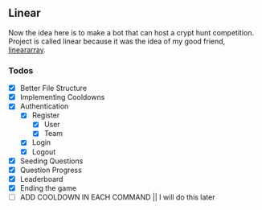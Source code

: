 ## Linear

Now the idea here is to make a bot that can host a crypt hunt competition. Project is called linear because it was the idea of my good friend, [lineararray](https://lineararray.nekoweb.org/).

### Todos

- [x] Better File Structure
- [x] Implementing Cooldowns
- [x] Authentication
    - [x] Register
        - [x] User
        - [x] Team
    - [x] Login
    - [x] Logout
- [x] Seeding Questions
- [x] Question Progress
- [x] Leaderboard
- [x] Ending the game
- [ ] ADD COOLDOWN IN EACH COMMAND || I will do this later
